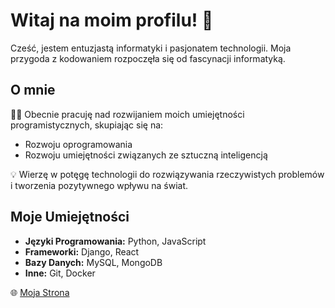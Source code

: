 # Witaj na moim profilu! 🚀

Cześć, jestem entuzjastą informatyki i pasjonatem technologii. Moja przygoda z kodowaniem rozpoczęła się od fascynacji informatyką. 

## O mnie

👨‍💻 Obecnie pracuję nad rozwijaniem moich umiejętności programistycznych, skupiając się na:
- Rozwoju oprogramowania
- Rozwoju umiejętności związanych ze sztuczną inteligencją

💡 Wierzę w potęgę technologii do rozwiązywania rzeczywistych problemów i tworzenia pozytywnego wpływu na świat.

## Moje Umiejętności

- **Języki Programowania:** Python, JavaScript
- **Frameworki:** Django, React
- **Bazy Danych:** MySQL, MongoDB
- **Inne:** Git, Docker

🌐 [Moja Strona](https://yeetoo45.github.io)
